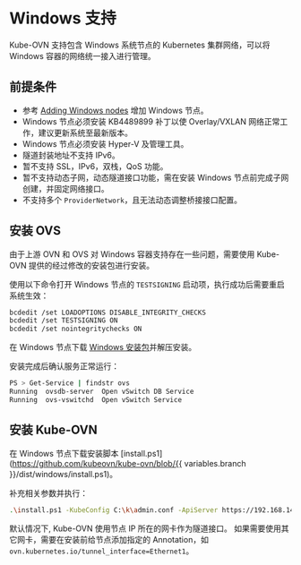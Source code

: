 # Windows 支持

Kube-OVN 支持包含 Windows 系统节点的 Kubernetes 集群网络，可以将 Windows 容器的网络统一接入进行管理。

## 前提条件

- 参考 [Adding Windows nodes](https://kubernetes.io/docs/tasks/administer-cluster/kubeadm/adding-windows-nodes/) 增加 Windows 节点。
- Windows 节点必须安装 KB4489899 补丁以使 Overlay/VXLAN 网络正常工作，建议更新系统至最新版本。
- Windows 节点必须安装 Hyper-V 及管理工具。
- 隧道封装地址不支持 IPv6。
- 暂不支持 SSL，IPv6，双栈，QoS 功能。
- 暂不支持动态子网，动态隧道接口功能，需在安装 Windows 节点前完成子网创建，并固定网络接口。
- 不支持多个 `ProviderNetwork`，且无法动态调整桥接接口配置。

## 安装 OVS

由于上游 OVN 和 OVS 对 Windows 容器支持存在一些问题，需要使用 Kube-OVN 提供的经过修改的安装包进行安装。

使用以下命令打开 Windows 节点的 `TESTSIGNING` 启动项，执行成功后需要重启系统生效：

```bash
bcdedit /set LOADOPTIONS DISABLE_INTEGRITY_CHECKS
bcdedit /set TESTSIGNING ON
bcdedit /set nointegritychecks ON
```

在 Windows 节点下载 [Windows 安装包](https://github.com/kubeovn/kube-ovn/releases/download/v1.10.0/kube-ovn-win64.zip)并解压安装。

安装完成后确认服务正常运行：
```bash
PS > Get-Service | findstr ovs
Running  ovsdb-server  Open vSwitch DB Service
Running  ovs-vswitchd  Open vSwitch Service
```

## 安装 Kube-OVN

在 Windows 节点下载安装脚本 [install.ps1](https://github.com/kubeovn/kube-ovn/blob/{{ variables.branch }}/dist/windows/install.ps1)。

补充相关参数并执行：
```bash
.\install.ps1 -KubeConfig C:\k\admin.conf -ApiServer https://192.168.140.180:6443 -ServiceCIDR 10.96.0.0/12
```

默认情况下, Kube-OVN 使用节点 IP 所在的网卡作为隧道接口。
如果需要使用其它网卡，需要在安装前给节点添加指定的 Annotation，如 `ovn.kubernetes.io/tunnel_interface=Ethernet1`。
